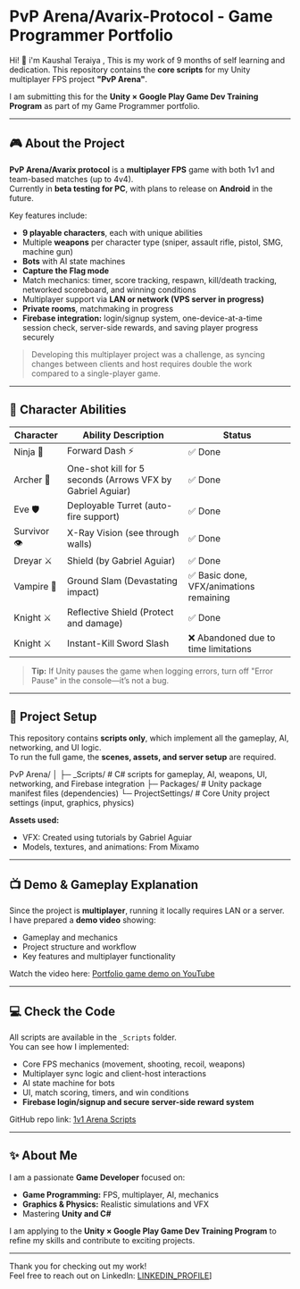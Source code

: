 # PvP Arena/Avarix-Protocol - Game Programmer Portfolio

Hi! 👋  i'm Kaushal Teraiya , This is my work of 9 months of self learning and dedication.
This repository contains the **core scripts** for my Unity multiplayer FPS project **"PvP Arena"**.  

I am submitting this for the **Unity × Google Play Game Dev Training Program** as part of my Game Programmer portfolio.

---

## 🎮 About the Project

**PvP Arena/Avarix protocol** is a **multiplayer FPS** game with both 1v1 and team-based matches (up to 4v4).  
Currently in **beta testing for PC**, with plans to release on **Android** in the future.  

Key features include:

- **9 playable characters**, each with unique abilities  
- Multiple **weapons** per character type (sniper, assault rifle, pistol, SMG, machine gun)  
- **Bots** with AI state machines  
- **Capture the Flag mode**  
- Match mechanics: timer, score tracking, respawn, kill/death tracking, networked scoreboard, and winning conditions  
- Multiplayer support via **LAN or network (VPS server in progress)**  
- **Private rooms**, matchmaking in progress  
- **Firebase integration:** login/signup system, one-device-at-a-time session check, server-side rewards, and saving player progress securely  

> Developing this multiplayer project was a challenge, as syncing changes between clients and host requires double the work compared to a single-player game.  

---

## 🏹 Character Abilities

| Character  | Ability Description | Status |
|------------|------------------|--------|
| Ninja 🥷    | Forward Dash ⚡   | ✅ Done |
| Archer 🎯   | One-shot kill for 5 seconds (Arrows VFX by Gabriel Aguiar) | ✅ Done |
| Eve 🛡     | Deployable Turret (auto-fire support) | ✅ Done |
| Survivor 👁 | X-Ray Vision (see through walls) | ✅ Done |
| Dreyar ⚔   | Shield (by Gabriel Aguiar) | ✅ Done |
| Vampire 🦇 | Ground Slam (Devastating impact) | ✅ Basic done, VFX/animations remaining |
| Knight ⚔  | Reflective Shield (Protect and damage) | ✅ Done |
| Knight ⚔  | Instant-Kill Sword Slash | ❌ Abandoned due to time limitations |

> **Tip:** If Unity pauses the game when logging errors, turn off "Error Pause" in the console—it’s not a bug.  

---

## 🔧 Project Setup

This repository contains **scripts only**, which implement all the gameplay, AI, networking, and UI logic.  
To run the full game, the **scenes, assets, and server setup** are required.  

PvP Arena/
│
├─ _Scripts/ # C# scripts for gameplay, AI, weapons, UI, networking, and Firebase integration
├─ Packages/ # Unity package manifest files (dependencies)
└─ ProjectSettings/ # Core Unity project settings (input, graphics, physics)


**Assets used:**
- VFX: Created using tutorials by Gabriel Aguiar  
- Models, textures, and animations: From Mixamo  

---

## 📺 Demo & Gameplay Explanation

Since the project is **multiplayer**, running it locally requires LAN or a server.  
I have prepared a **demo video** showing:

- Gameplay and mechanics  
- Project structure and workflow  
- Key features and multiplayer functionality  

Watch the video here: [Portfolio game demo on YouTube](https://youtu.be/9sCAUyiXATg?si=nLa7sp9CUbbPbNDO)

---

## 💻 Check the Code

All scripts are available in the `_Scripts` folder.  
You can see how I implemented:

- Core FPS mechanics (movement, shooting, recoil, weapons)  
- Multiplayer sync logic and client-host interactions  
- AI state machine for bots  
- UI, match scoring, timers, and win conditions  
- **Firebase login/signup and secure server-side reward system**  

GitHub repo link: [1v1 Arena Scripts](https://github.com/Kaushal-Teraiya/Avarix-Protocol)

---

## ✨ About Me

I am a passionate **Game Developer** focused on:

- **Game Programming:** FPS, multiplayer, AI, mechanics  
- **Graphics & Physics:** Realistic simulations and VFX  
- Mastering **Unity and C#**  

I am applying to the **Unity × Google Play Game Dev Training Program** to refine my skills and contribute to exciting projects.  

---

Thank you for checking out my work!  
Feel free to reach out on LinkedIn: [LINKEDIN_PROFILE](https://www.linkedin.com/in/kaushal-teraiya-875596384/)]
